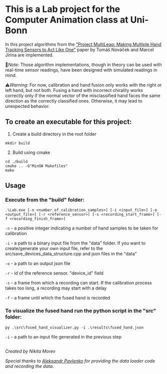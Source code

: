 # This is a Lab project for the Computer Animation class at Uni-Bonn

In this project algorithms from the ["Project MultiLeap: Making Multiple Hand Tracking Sensors to Act Like One"](https://www.researchgate.net/publication/357257620_Project_MultiLeap_Making_Multiple_Hand_Tracking_Sensors_to_Act_Like_One)
paper by Tomáš Nováček and Marcel Jirina are implemented.

📝*Note*: Those algorithm implementations, though in theory can be used with real-time sensor readings, have been designed with simulated readings in mind.

⚠*Warning*: For now, calibration and hand fusion only works with the right or left hand, but not both. Fusing a hand with incorrect chirality works correctly only if the normal vector of the misclassified hand faces the same direction as the correctly classified ones. Otherwise, it may lead to unexpected behavior.

## To create an executable for this project:
1. Create a build directory in the root folder
```
mkdir build
```
2. Build using cmake
```
cd ./build
cmake .. -G"MinGW Makefiles"
make
```
## Usage
### Execute from the "build" folder:
```
.\Lab.exe [-n <number_of_calibration_samples>] [-i <input_file>] [-o <output_file>] [-r <reference_sensor>] [-s <recording_start_frame>] [-f <recording_finish_frame>]
```

`-n` - a positive integer indicating a number of hand samples to be taken for calibration

`-i` - a path to a binary input file from the "data" folder. If you want to create/generate your own input file, refer to the src/save_devices_data_structure.cpp and json files in the "data"

`-o` - a path to an output json file

<!-- `-t` - number of frames to be recorded after calibration -->

`-r` - id of the reference sensor. "device_id" field

`-s` - a frame from which a recording can start. If the calibration process takes too long, a recording may start with a delay

`-f` - a frame until which the fused hand is recorded

### To visualize the fused hand run the python script in the "src" folder:
```
py .\src\fused_hand_visualizer.py -i .\results\fused_hand.json
```

`-i` - a path to an input file generated in the previous step

##
*Created by Nikita Morev*

*Special thanks to [Aleksandr Pavlenko](https://github.com/SashaPavlenko) for providing the data loader code and recording the data.*
